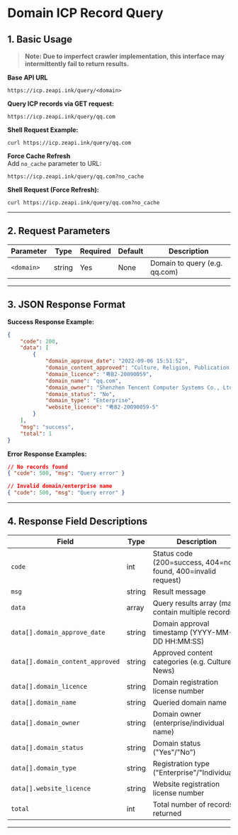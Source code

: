 # Domain ICP Record Query  

## 1. Basic Usage  
> **Note: Due to imperfect crawler implementation, this interface may intermittently fail to return results.**  

**Base API URL**  
```url  
https://icp.zeapi.ink/query/<domain>  
```  

**Query ICP records via GET request:**  
```url  
https://icp.zeapi.ink/query/qq.com  
```  

**Shell Request Example:**  
```shell  
curl https://icp.zeapi.ink/query/qq.com  
```  

**Force Cache Refresh**  
Add `no_cache` parameter to URL:  
```url  
https://icp.zeapi.ink/query/qq.com?no_cache  
```  

**Shell Request (Force Refresh):**  
```shell  
curl https://icp.zeapi.ink/query/qq.com?no_cache  
```  

---  

## 2. Request Parameters  
| Parameter | Type   | Required | Default | Description          |  
|-----------|--------|----------|---------|----------------------|  
| `<domain>`| string | Yes      | None    | Domain to query (e.g. qq.com) |  

---  

## 3. JSON Response Format  

**Success Response Example:**  
```json  
{  
    "code": 200,  
    "data": [  
        {  
            "domain_approve_date": "2022-09-06 15:51:52",  
            "domain_content_approved": "Culture, Religion, Publication, News",  
            "domain_licence": "粤B2-20090059",  
            "domain_name": "qq.com",  
            "domain_owner": "Shenzhen Tencent Computer Systems Co., Ltd.",  
            "domain_status": "No",  
            "domain_type": "Enterprise",  
            "website_licence": "粤B2-20090059-5"  
        }  
    ],  
    "msg": "success",  
    "total": 1  
}  
```  

**Error Response Examples:**  
```json  
// No records found  
{ "code": 500, "msg": "Query error" }  

// Invalid domain/enterprise name  
{ "code": 500, "msg": "Query error" }  
```  

---  

## 4. Response Field Descriptions  
| Field                      | Type   | Description                                                                 |  
|----------------------------|--------|-----------------------------------------------------------------------------|  
| `code`                     | int    | Status code (200=success, 404=not found, 400=invalid request)               |  
| `msg`                      | string | Result message                                                              |  
| `data`                     | array  | Query results array (may contain multiple records)                          |  
| `data[].domain_approve_date` | string | Domain approval timestamp (YYYY-MM-DD HH:MM:SS)                             |  
| `data[].domain_content_approved` | string | Approved content categories (e.g. Culture, News)                          |  
| `data[].domain_licence`    | string | Domain registration license number                                          |  
| `data[].domain_name`       | string | Queried domain name                                                         |  
| `data[].domain_owner`      | string | Domain owner (enterprise/individual name)                                   |  
| `data[].domain_status`     | string | Domain status ("Yes"/"No")                                                  |  
| `data[].domain_type`       | string | Registration type ("Enterprise"/"Individual")                               |  
| `data[].website_licence`   | string | Website registration license number                                         |  
| `total`                    | int    | Total number of records returned                                            |  

---
